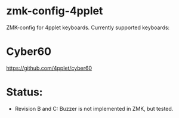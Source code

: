 # zmk-config-4pplet

ZMK-config for 4pplet keyboards. Currently supported keyboards:

# Cyber60
https://github.com/4pplet/cyber60

# Status:
- Revision B and C: Buzzer is not implemented in ZMK, but tested.
